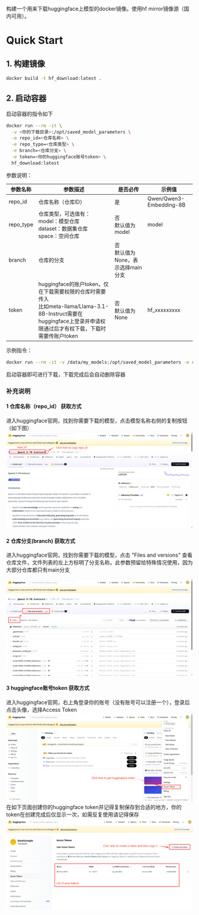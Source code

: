构建一个用来下载huggingface上模型的docker镜像。使用hf mirror镜像源（国内可用）。

# Quick Start

## 1. 构建镜像

```bash
docker build -t hf_download:latest .
```

## 2. 启动容器

启动容器的指令如下

```bash
docker run --rm -it \
  -v <你的下载目录>:/opt/saved_model_parameters \
  -e repo_id=<仓库名称> \
  -e repo_type=<仓库类型> \
  -e branch=<仓库分支> \
  -e token=<你的huggingface账号token> \
  hf_download:latest
```

参数说明：

| 参数名称  | 参数描述                                                     | 是否必传                               | 示例值                  |
| --------- | ------------------------------------------------------------ | -------------------------------------- | ----------------------- |
| repo_id   | 仓库名称（仓库ID）                                           | 是                                     | Qwen/Qwen3-Embedding-8B |
| repo_type | 仓库类型，可选值有：<br />model：模型仓库<br />dataset：数据集仓库<br />space：空间仓库 | 否<br />默认值为model                  | model                   |
| branch    | 仓库的分支                                                   | 否<br />默认值为None，表示选择main分支 |                         |
| token     | huggingface的账户token，仅在下载需要权限的仓库时需要传入<br />比如meta-llama/Llama-3.1-8B-Instruct需要在huggingface上登录并申请权限通过后才有权下载，下载时需要传账户token | 否<br />默认值为None                   | hf_xxxxxxxxx            |

示例指令：

```bash
docker run --rm -it -v /data/my_models:/opt/saved_model_parameters -e repo_id=Qwen/Qwen2.5-14B-Instruct hf_download:latest
```

启动容器即可进行下载，下载完成后会自动删除容器

### 补充说明

#### 1 仓库名称（repo_id） 获取方式

  进入huggingface官网，找到你需要下载的模型，点击模型名称右侧的复制按钮（如下图）
![image-20250613154245011](images/get_model_name.png)

#### 2 仓库分支(branch) 获取方式

进入huggingface官网，找到你需要下载的模型，点击 "Files and versions" 查看仓库文件，文件列表的左上方标明了分支名称。此参数预留给特殊情况使用，因为大部分仓库都只有main分支

![image-20250613154127911](images/get_model_branch.png)

#### 3 huggingface账号token 获取方式

  进入huggingface官网，右上角登录你的账号（没有账号可以注册一个），登录后点击头像，选择Access Token
  ![获取token图1](images/get_token_1.png)
  在如下页面创建你的huggingface token并记得复制保存到合适的地方，你的token在创建完成后仅显示一次，如需反复使用请记得保存
  ![获取token图2](images/get_token_2.png)
